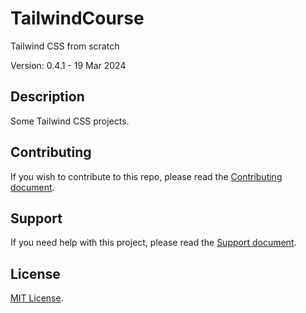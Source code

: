 # TailwindCourse

Tailwind CSS from scratch

Version: 0.4.1 - 19 Mar 2024

## Description

Some Tailwind CSS projects.

## Contributing

If you wish to contribute to this repo, please read the [Contributing document](.github/CONTRIBUTING.md).

## Support

If you need help with this project, please read the [Support document](.github/SUPPORT.md).

## License

[MIT License](LICENSE).
